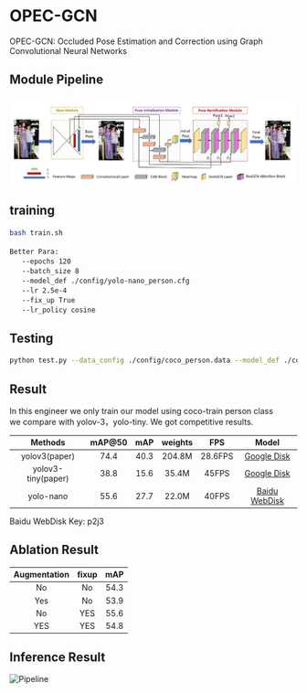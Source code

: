 # OPEC-GCN
OPEC-GCN: Occluded Pose Estimation and Correction using Graph Convolutional Neural Networks  

## Module Pipeline
![Pipeline](show_img/pipeline.png)

## training
```bash
bash train.sh  

Better Para:  
   --epochs 120  
   --batch_size 8  
   --model_def ./config/yolo-nano_person.cfg  
   --lr 2.5e-4  
   --fix_up True  
   --lr_policy cosine
```
## Testing
```bash
python test.py --data_config ./config/coco_person.data --model_def ./config/yolo-nano_person.cfg --weights_path [checkpoint path]
```
## Result
In this engineer we only train our model using coco-train person class  
we compare with yolov-3，yolo-tiny. We got competitive results.  

Methods |mAP@50|mAP|weights|FPS| Model 
:--------------:|:--:|:--:|:--: |:--:  |:--:
 yolov3(paper)      | 74.4 |40.3 | 204.8M| 28.6FPS  |[Google Disk](https://pjreddie.com/media/files/yolov3.weights)
 yolov3-tiny(paper) | 38.8 |15.6 | 35.4M | 45FPS |[Google Disk](https://pjreddie.com/media/files/yolov3-tiny.weights)
 yolo-nano          | 55.6 |27.7 | 22.0M | 40FPS |[Baidu WebDisk](https://pan.baidu.com/s/1Rp0is2LqA91XwjRc41mGaw)  
 
Baidu WebDisk Key: p2j3
## Ablation Result
 Augmentation| fixup | mAP 
:--------------:|:--:|:--:
No|No|54.3
Yes|No|53.9
No|YES|55.6
YES|YES|54.8   
## Inference Result
![Pipeline](assets/show.jpg)

